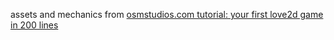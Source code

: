 assets and mechanics from [osmstudios.com tutorial: your first love2d game in 200 lines](http://osmstudios.com/tutorials/your-first-love2d-game-in-200-lines-part-1-of-3)